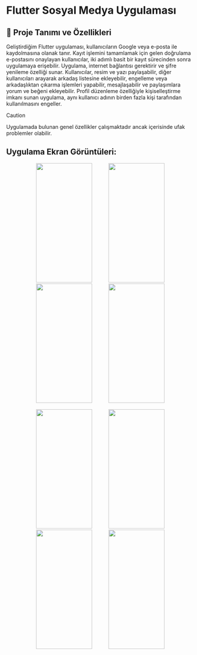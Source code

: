 # Flutter Sosyal Medya Uygulaması
## 🚀 Proje Tanımı ve Özellikleri
Geliştirdiğim Flutter uygulaması, kullanıcıların Google veya e-posta ile kaydolmasına olanak tanır. Kayıt işlemini tamamlamak için gelen doğrulama e-postasını onaylayan kullanıcılar, iki adımlı basit bir kayıt sürecinden sonra uygulamaya erişebilir. Uygulama, internet bağlantısı gerektirir ve şifre yenileme özelliği sunar. Kullanıcılar, resim ve yazı paylaşabilir, diğer kullanıcıları arayarak arkadaş listesine ekleyebilir, engelleme veya arkadaşlıktan çıkarma işlemleri yapabilir, mesajlaşabilir ve paylaşımlara yorum ve beğeni ekleyebilir. Profil düzenleme özelliğiyle kişiselleştirme imkanı sunan uygulama, aynı kullanıcı adının birden fazla kişi tarafından kullanılmasını engeller.


> [!CAUTION]
> Uygulamada bulunan genel özellikler çalışmaktadır ancak içerisinde ufak problemler olabilir.

## Uygulama Ekran Görüntüleri:
<p align="center">
  <img hspace="20" src="https://github.com/user-attachments/assets/da228d4b-85b6-4a57-9ab9-3c9966e48103" width="150" height="320">
  <img hspace="20" src="https://github.com/user-attachments/assets/893faee8-4c25-4232-8c5b-a482fde592f6" width="150" height="320">
  <img hspace="20" src="https://github.com/user-attachments/assets/e2005b74-0368-47f7-a5f3-4ace11ac6a57" width="150" height="320">
  <img hspace="20" src="https://github.com/user-attachments/assets/b967b04a-3eef-4ad4-95ca-17259c3a9691" width="150" height="320">
<p>
<p align="center">
  <img hspace="20" src="https://github.com/user-attachments/assets/d1c163e6-e024-41ef-860e-b6d9a79ce2d6" width="150" height="320">
  <img hspace="20" src="https://github.com/user-attachments/assets/724e0333-8e6b-4910-9086-2399981b0118" width="150" height="320">
  <img hspace="20" src="https://github.com/user-attachments/assets/c5272558-238f-4e7a-9175-22fbcd83d83e" width="150" height="320">
  <img hspace="20" src="https://github.com/user-attachments/assets/32ab5f98-befb-479f-8db5-0c8295928cef" width="150" height="320">
<p>
